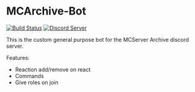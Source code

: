 # MCArchive-Bot

[![Build Status](https://ci.imjustdoom.com/view/MCArchive/job/MCArchive%20Bot/badge/icon?style=flat-square)](https://ci.imjustdoom.com/view/MCArchive/job/MCArchive%20Bot)
[![Discord Server](https://img.shields.io/discord/979589333524820018?color=7289da&label=DISCORD&style=for-the-badge)](https://discord.gg/k8RcgxpnBS)


This is the custom general purpose bot for the MCServer Archive discord server.

Features:
- Reaction add/remove on react
- Commands
- Give roles on join

